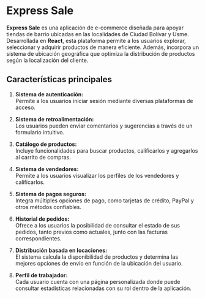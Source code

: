 # Express Sale

**Express Sale** es una aplicación de e-commerce diseñada para apoyar tiendas de barrio ubicadas en las localidades de Ciudad Bolívar y Usme. Desarrollada en **React**, esta plataforma permite a los usuarios explorar, seleccionar y adquirir productos de manera eficiente. Además, incorpora un sistema de ubicación geográfica que optimiza la distribución de productos según la localización del cliente.

## Características principales

1. **Sistema de autenticación:**  
   Permite a los usuarios iniciar sesión mediante diversas plataformas de acceso.

2. **Sistema de retroalimentación:**  
   Los usuarios pueden enviar comentarios y sugerencias a través de un formulario intuitivo.

3. **Catálogo de productos:**  
   Incluye funcionalidades para buscar productos, calificarlos y agregarlos al carrito de compras.

4. **Sistema de vendedores:**  
   Permite a los usuarios visualizar los perfiles de los vendedores y calificarlos.

5. **Sistema de pagos seguros:**  
   Integra múltiples opciones de pago, como tarjetas de crédito, PayPal y otros métodos confiables.

6. **Historial de pedidos:**  
   Ofrece a los usuarios la posibilidad de consultar el estado de sus pedidos, tanto previos como actuales, junto con las facturas correspondientes.

7. **Distribución basada en locaciones:**  
   El sistema calcula la disponibilidad de productos y determina las mejores opciones de envío en función de la ubicación del usuario.

8. **Perfil de trabajador:**  
   Cada usuario cuenta con una página personalizada donde puede consultar estadísticas relacionadas con su rol dentro de la aplicación.
